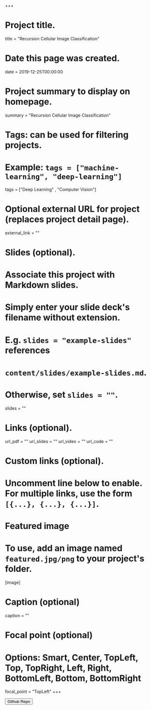+++
# Project title.
title = "Recursion Cellular Image Classification"

# Date this page was created.
date = 2019-12-25T00:00:00

# Project summary to display on homepage.
summary = "Recursion Cellular Image Classification"

# Tags: can be used for filtering projects.
# Example: `tags = ["machine-learning", "deep-learning"]`
tags = ["Deep Learning" , "Computer Vision"]

# Optional external URL for project (replaces project detail page).
external_link = ""

# Slides (optional).
#   Associate this project with Markdown slides.
#   Simply enter your slide deck's filename without extension.
#   E.g. `slides = "example-slides"` references 
#   `content/slides/example-slides.md`.
#   Otherwise, set `slides = ""`.
slides = ""

# Links (optional).
url_pdf = ""
url_slides = ""
url_video = ""
url_code = ""

# Custom links (optional).
#   Uncomment line below to enable. For multiple links, use the form `[{...}, {...}, {...}]`.
 

# Featured image
# To use, add an image named `featured.jpg/png` to your project's folder. 
[image]
  # Caption (optional)
  caption = ""
  
  # Focal point (optional)
  # Options: Smart, Center, TopLeft, Top, TopRight, Left, Right, BottomLeft, Bottom, BottomRight
  focal_point = "TopLeft"
+++

<form action="https://github.com/abyaadrafid/Recursion-Cellular-Image-Classification">
    <input type="submit" formtarget = "_blank" value="Github Repo" />
</form>